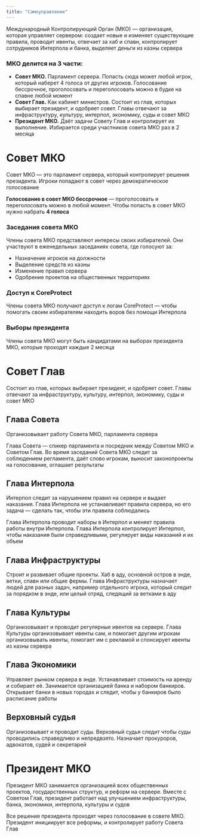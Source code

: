 ```yaml
---
title: "Самоуправление"
---
```


Международный Контролирующий Орган (МКО) — организация, которая управляет сервером: создает новые и изменяет существующие правила, проводит ивенты, отвечает за хаб и спавн, контролирует сотрудников Интерпола и банка, выделяет деньги из казны сервера

### МКО делится на 3 части:

- **Совет МКО.** Парламент сервера. Попасть сюда может любой игрок, который наберет 4 голоса от других игроков. Голосование бессрочное, проголосовать и переголосовать можно в будке на спавне любой момент
- **Совет Глав.** Как кабинет министров. Состоит из глав, которых выбирает президент, и одобряет совет. Главы отвечают за инфраструктуру, культуру, интерпол, экономику, суды и совет МКО
- **Президент МКО.** Даёт задачи Совету Глав и контролирует их выполнение. Избирается среди участников совета МКО раз в 2 месяца

# Совет МКО

Совет МКО — это парламент сервера, который контролирует решения президента. Игроки попадают в совет через демократическое голосование

**Голосование в совет МКО бессрочное** — проголосовать и переголосовать можно в любой момент. Чтобы попасть в совет МКО нужно набрать **4 голоса**

### Заседания совета МКО

Члены совета МКО представляют интересы своих избирателей. Они участвуют в еженедельных заседаниях совета, где голосуют за:

- Назначение игроков на должности
- Выделение средств из казны
- Изменение правил сервера
- Одобрение проектов на общественных территориях

### Доступ к CoreProtect

Члены совета МКО получают доступ к логам CoreProtect — чтобы помогать своим избирателям находить воров без помощи Интерпола

### Выборы президента

Члены совета МКО могут быть кандидатами на выборах президента МКО, которые проходят каждые 2 месяца

# Совет Глав

Состоит из глав, которых выбирает президент, и одобряет совет. Главы отвечают за инфраструктуру, культуру, интерпол, экономику, суды и совет МКО 

## Глава Совета

Организовывает работу Совета МКО, парламента сервера

Глава Совета — спикер парламента и посредник между Советом МКО и Советом Глав. Во время заседаний Совета МКО следит за соблюдением регламента, даёт слово игрокам, выносит законопроекты на голосование, оглашает результаты

## Глава Интерпола

Интерпол следит за нарушением правил на сервере и выдает наказания. Глава Интерпола не устанавливает правила сервера, но его задача — сделать так, чтобы эти правила соблюдались

Глава Интерпола проводит наборы в Интерпол и меняет правила работы внутри Интерпола. Глава Интерпола контролирует Интерпол, чтобы наказания были справедливыми, регулирует виды наказаний и их объем

## Глава Инфраструктуры

Строит и развивает общие проекты. Хаб в аду, основной остров в энде, ветки, спавн или общие фермы. Глава Инфраструктуры назначает людей для разных задач, например отдельного игрока, который следит за порядком в энде, или целый отряд, следящий за ветками в аду

## Глава Культуры

Организовывает и проводит регулярные ивентов на сервере. Глава Культуры организовывает ивенты сам, и помогает другим игрокам организовывать ивенты, помогает им с рекламой и спонсирует ивенты из казны сервера

## Глава Экономики

Управляет рынком сервера в энде. Устанавливает стоимость на аренду и собирает её. Занимается организацией банка и набором банкиров. Открывает банки в новых городах и следит, чтобы у банкиров было расписание работы

## Верховный судья

Организовывает и проводит суды. Верховный судья следит чтобы суды проводились справедливо и непредвзято. Назначает прокуроров, адвокатов, судей и секретарей

# Президент МКО

Президент МКО занимается организацией всех общественных проектов, государственных структур, и реформ на сервере. Вместе с Советом Глав, президент работает над улучшением инфраструктуры, банка, экономики, интерпола, культуры и судов

Все решения президента проходят через голосование в совете МКО. Президент инициирует все реформы, и контролирует работу Совета Глав
